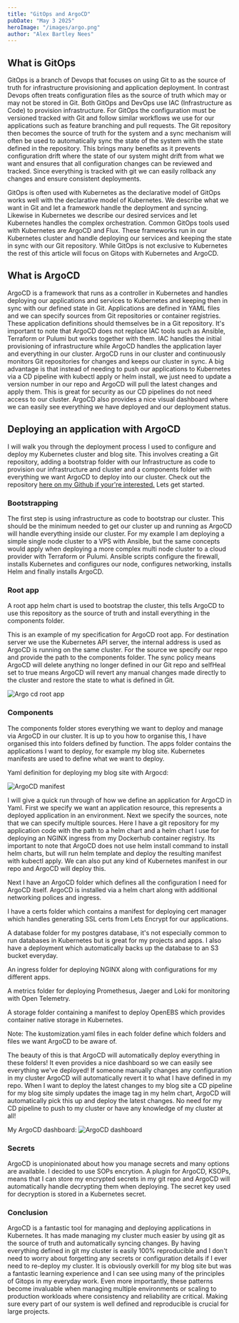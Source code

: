 ```yaml
---
title: "GitOps and ArgoCD"
pubDate: "May 3 2025"
heroImage: "/images/argo.png"
author: "Alex Bartley Nees"
---
```


## What is GitOps

GitOps is a branch of Devops that focuses on using Git to as the source of truth for infrastructure provisioning and application deployment. In contrast Devops often treats configuration files as the source of truth which may or may not be stored in Git. Both GitOps and DevOps use IAC (Infrastructure as Code) to provision infrastructure. For GitOps the configuration must be versioned tracked with Git and follow similar workflows we use for our applications such as feature branching and pull requests. The Git repository then becomes the source of truth for the system and a sync mechanism will often be used to automatically sync the state of the system with the state defined in the repository. This brings many benefits as it prevents configuration drift where the state of our system might drift from what we want and ensures that all configuration changes can be reviewed and tracked. Since everything is tracked with git we can easily rollback any changes and ensure consistent deployments.

GitOps is often used with Kubernetes as the declarative model of GitOps works well with the declarative model of Kubernetes. We describe what we want in Git and let a framework handle the deployment and syncing. Likewise in Kubernetes we describe our desired services and let Kubernetes handles the complex orchestration. Common GitOps tools used with Kubernetes are ArgoCD and Flux. These frameworks run in our Kubernetes cluster and handle deploying our services and keeping the state in sync with our Git repository. While GitOps is not exclusive to Kubernetes the rest of this article will focus on Gitops with Kubernetes and ArgoCD.

## What is ArgoCD

ArgoCD is a framework that runs as a controller in Kubernetes and handles deploying our applications and services to Kubernetes and keeping then in sync with our defined state in Git. Applications are defined in YAML files and we can specify sources from Git repositories or container registries. These application definitions should themselves be in a Git repository. It's important to note that ArgoCD does not replace IAC tools such as Ansible, Terraform or Pulumi but works together with them. IAC handles the initial provisioning of infrastructure while ArgoCD handles the application layer and everything in our cluster. ArgoCD runs in our cluster and continuously monitors Git repositories for changes and keeps our cluster in sync. A big advantage is that instead of needing to push our applications to Kubernetes via a CD pipeline with kubectl apply or helm install, we just need to update a version number in our repo and ArgoCD will pull the latest changes and apply them. This is great for security as our CD pipelines do not need access to our cluster. ArgoCD also provides a nice visual dashboard where we can easily see everything we have deployed and our deployment status.

## Deploying an application with ArgoCD

I will walk you through the deployment process I used to configure and deploy my Kubernetes cluster and blog site. This involves creating a Git repository, adding a bootstrap folder with our Infrastructure as code to provision our infrastructure and cluster and a components folder with everything we want ArgoCD to deploy into our cluster. Check out the repository <a class="link underline" href="https://github.com/alex-bartleynees/portfolio-cluster/" target="_blank">here on my Github if your're interested.</a> Lets get started.

### Bootstrapping

The first step is using infrastructure as code to bootstrap our cluster. This should be the minimum needed to get our cluster up and running as ArgoCD will handle everything inside our cluster. For my example I am deploying a simple single node cluster to a VPS with Ansible, but the same concepts would apply when deploying a more complex multi node cluster to a cloud provider with Terraform or Pulumi. Ansible scripts configure the firewall, installs Kubernetes and configures our node, configures networking, installs Helm and finally installs ArgoCD.

### Root app

A root app helm chart is used to bootstrap the cluster, this tells ArgoCD to use this repository as the source of truth and install everything in the components folder.

This is an example of my specification for ArgoCD root app. For destination server we use the Kubernetes API server,
the internal address is used as ArgoCD is running on the same cluster. For the source we specify our repo and provide the path to the components folder. The sync policy means ArgoCD will delete anything no longer defined in our Git repo and selfHeal set to true means ArgoCD will revert any manual changes made directly to the cluster and restore the state to what is defined in Git.

![Argo cd root app](../../../public/images/argo-root-app.png)

### Components

The components folder stores everything we want to deploy and manage via ArgoCD in our cluster. It is up to you how to organise this, I have organised this into folders defined by function. The apps folder contains the applications I want to deploy, for example my blog site. Kubernetes manifests are used to define what we want to deploy.

Yaml definition for deploying my blog site with Argocd:

![ArgoCD manifest](../../../public/images/argocd-manifest.png)

I will give a quick run through of how we define an application for ArgoCD in Yaml. First we specify we want an application resource, this represents a deployed application in an environment. Next we specify the sources, note that we can specify multiple sources. Here I have a git repository for my application code with the path to a helm chart and a helm chart I use for deploying an NGINX ingress from my Dockerhub container registry. Its important to note that ArgoCD does not use helm install command to install helm charts, but will run helm template and deploy the resulting manifest with kubectl apply. We can also put any kind of Kubernetes manifest in our repo and ArgoCD will deploy this.

Next I have an ArgoCD folder which defines all the configuration I need for ArgoCD itself. ArgoCD is installed via a helm chart along with additional networking polices and ingress.

I have a certs folder which contains a manifest for deploying cert manager which handles generating SSL certs from Lets Encrypt for our applications.

A database folder for my postgres database, it's not especially common to run databases in Kubernetes but is great for my projects and apps. I also have a deployment which automatically backs up the database to an S3 bucket everyday.

An ingress folder for deploying NGINX along with configurations for my different apps.

A metrics folder for deploying Promethesus, Jaeger and Loki for monitoring with Open Telemetry.

A storage folder containing a manifest to deploy OpenEBS which provides container native storage in Kubernetes.

Note: The kustomization.yaml files in each folder define which folders and files we want ArgoCD to be aware of.

The beauty of this is that ArgoCD will automatically deploy everything in these folders! It even provides a nice dashboard so we can easily see everything we've deployed! If someone manually changes any configuration in my cluster ArgoCD will automatically revert it to what I have defined in my repo. When I want to deploy the latest changes to my blog site a CD pipeline for my blog site simply updates the image tag in my helm chart, ArgoCD will automatically pick this up and deploy the latest changes. No need for my CD pipeline to push to my cluster or have any knowledge of my cluster at all!

My ArgoCD dashboard:
![ArgoCD dashboard](../../../public/images/dashboard.png)

### Secrets

ArgoCD is unopinionated about how you manage secrets and many options are available. I decided to use SOPs encrytion. A plugin for ArgoCD, KSOPs, means that I can store my encrypted secrets in my git repo and ArgoCD will automatically handle decrypting them when deploying. The secret key used for decryption is stored in a Kubernetes secret.

### Conclusion

ArgoCD is a fantastic tool for managing and deploying applications in Kubernetes. It has made managing my cluster much easier by using git as the source of truth and automatically syncing changes. By having everything defined in git my cluster is easily 100% reproducible and I don't need to worry about forgetting any secrets or configuration details if I ever need to re-deploy my cluster. It is obviously overkill for my blog site but was a fantastic learning experience and I can see using many of the principles of Gitops in my everyday work. Even more importantly, these patterns become invaluable when managing multiple environments or scaling to production workloads where consistency and reliability are critical. Making sure every part of our system is well defined and reproducible is crucial for large projects.
